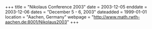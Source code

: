 +++
title = "Nikolaus Conference 2003"
date = 2003-12-05
enddate = 2003-12-06
dates = "December 5 - 6, 2003"
dateadded = 1999-01-01
location = "Aachen, Germany"
webpage = "http://www.math.rwth-aachen.de:8001/Nikolaus2003"
+++
